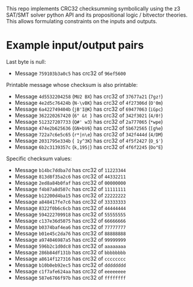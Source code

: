 This repo implements CRC32 checksumming symbolically using the z3 SAT/SMT solver python API and its propositional logic / bitvector theories.
This allows formulating constraints on the inputs and outputs.

# Example input/output pairs

Last byte is null:
- Message `759103b3a0c5` has crc32 of `96ef5600`

Printable message whose checksum is also printable:
- Message `4d5532204258` (`MU2 BX`) has crc32 of `37677a21` (`7gz!`)
- Message `4e2d5c76424b` (`N-\vBK`) has crc32 of `4f27306d` (`O'0m`)
- Message `6a422749404b` (`jB'I@K`) has crc32 of `69477063` (`iGpc`)
- Message `362220267420` (`6" &t `) has crc32 of `342f3021` (`4/0!`)
- Message `512327207733` (`Q#' w3`) has crc32 of `2a777065` (`*wpe`)
- Message `474e2b625636` (`GN+bV6`) has crc32 of `5b672565` (`[g%e`)
- Message `722a7c6e5c65` (`r*|n\e`) has crc32 of `342f444d` (`4/DM`)
- Message `2031795e334b` (` 1y^3K`) has crc32 of `4f5f2427` (`O_$'`)
- Message `6b2c3139357c` (`k,195|`) has crc32 of `4f6f2245` (`Oo"E`)

Specific checksum values:
- Message `b14bc7ddba7d` has crc32 of `11223344`
- Message `813d8f35a2c6` has crc32 of `44332211`
- Message `2ed8a84b0faf` has crc32 of `00000000`
- Message `f4b87a8d507c` has crc32 of `11111111`
- Message `b12200d4ba15` has crc32 of `22222222`
- Message `a848417fe7c6` has crc32 of `33333333`
- Message `8322f0b6c6cb` has crc32 of `44444444`
- Message `594222709918` has crc32 of `55555555`
- Message `c137e36d5075` has crc32 of `66666666`
- Message `b0374baf4ea6` has crc32 of `77777777`
- Message `b01e45c2da76` has crc32 of `88888888`
- Message `a974046987a5` has crc32 of `99999999`
- Message `596b2c1d0dc8` has crc32 of `aaaaaaaa`
- Message `286b84df131b` has crc32 of `bbbbbbbb`
- Message `a8614f127316` has crc32 of `cccccccc`
- Message `b10b0eb92ec5` has crc32 of `dddddddd`
- Message `c1f7afe624aa` has crc32 of `eeeeeeee`
- Message `587e6766f97b` has crc32 of `ffffffff`

